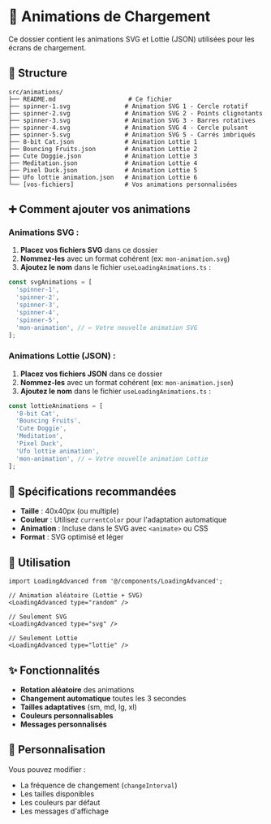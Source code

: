 # 🎨 Animations de Chargement

Ce dossier contient les animations SVG et Lottie (JSON) utilisées pour les écrans de chargement.

## 📁 Structure

```
src/animations/
├── README.md                    # Ce fichier
├── spinner-1.svg               # Animation SVG 1 - Cercle rotatif
├── spinner-2.svg               # Animation SVG 2 - Points clignotants
├── spinner-3.svg               # Animation SVG 3 - Barres rotatives
├── spinner-4.svg               # Animation SVG 4 - Cercle pulsant
├── spinner-5.svg               # Animation SVG 5 - Carrés imbriqués
├── 8-bit Cat.json              # Animation Lottie 1
├── Bouncing Fruits.json        # Animation Lottie 2
├── Cute Doggie.json            # Animation Lottie 3
├── Meditation.json             # Animation Lottie 4
├── Pixel Duck.json             # Animation Lottie 5
├── Ufo lottie animation.json   # Animation Lottie 6
└── [vos-fichiers]              # Vos animations personnalisées
```

## ➕ Comment ajouter vos animations

### **Animations SVG :**
1. **Placez vos fichiers SVG** dans ce dossier
2. **Nommez-les** avec un format cohérent (ex: `mon-animation.svg`)
3. **Ajoutez le nom** dans le fichier `useLoadingAnimations.ts` :

```typescript
const svgAnimations = [
  'spinner-1',
  'spinner-2',
  'spinner-3',
  'spinner-4',
  'spinner-5',
  'mon-animation', // ← Votre nouvelle animation SVG
];
```

### **Animations Lottie (JSON) :**
1. **Placez vos fichiers JSON** dans ce dossier
2. **Nommez-les** avec un format cohérent (ex: `mon-animation.json`)
3. **Ajoutez le nom** dans le fichier `useLoadingAnimations.ts` :

```typescript
const lottieAnimations = [
  '8-bit Cat',
  'Bouncing Fruits',
  'Cute Doggie',
  'Meditation',
  'Pixel Duck',
  'Ufo lottie animation',
  'mon-animation', // ← Votre nouvelle animation Lottie
];
```

## 🎯 Spécifications recommandées

- **Taille** : 40x40px (ou multiple)
- **Couleur** : Utilisez `currentColor` pour l'adaptation automatique
- **Animation** : Incluse dans le SVG avec `<animate>` ou CSS
- **Format** : SVG optimisé et léger

## 🚀 Utilisation

```tsx
import LoadingAdvanced from '@/components/LoadingAdvanced';

// Animation aléatoire (Lottie + SVG)
<LoadingAdvanced type="random" />

// Seulement SVG
<LoadingAdvanced type="svg" />

// Seulement Lottie
<LoadingAdvanced type="lottie" />
```

## ✨ Fonctionnalités

- **Rotation aléatoire** des animations
- **Changement automatique** toutes les 3 secondes
- **Tailles adaptatives** (sm, md, lg, xl)
- **Couleurs personnalisables**
- **Messages personnalisés**

## 🔧 Personnalisation

Vous pouvez modifier :
- La fréquence de changement (`changeInterval`)
- Les tailles disponibles
- Les couleurs par défaut
- Les messages d'affichage
